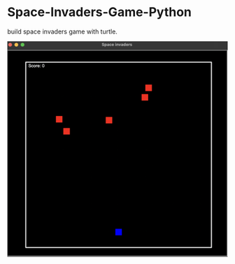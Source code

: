 # Space-Invaders-Game-Python
build space invaders game with turtle.

![image](https://github.com/appfromape/Space-Invaders-Game-Python/blob/main/1.png)
